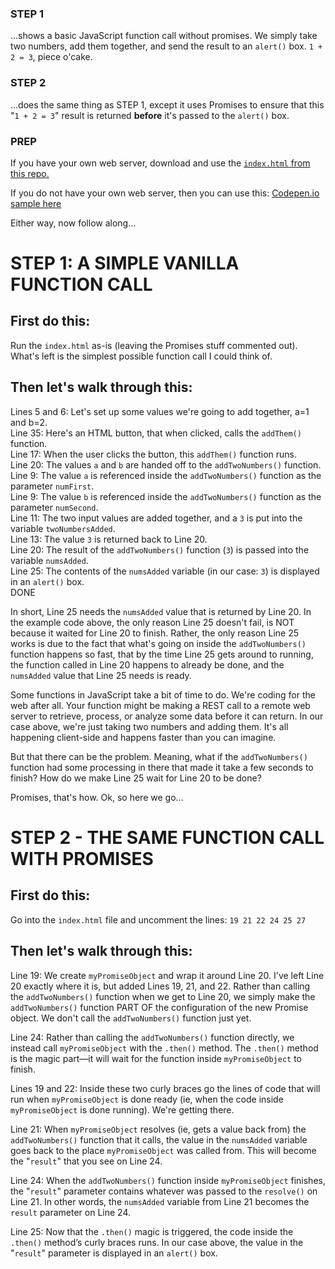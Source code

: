 ### STEP 1 
...shows a basic JavaScript function call without promises. We simply take two numbers, add them together, and send the result to an `alert()` box.  `1 + 2 = 3`, piece o'cake.

### STEP 2 
...does the same thing as STEP 1, except it uses Promises to ensure that this "`1 + 2 = 3`" result is returned <strong>before</strong> it's passed to the `alert()` box.

### PREP 

If you have your own web server, download and use the <a href="https://github.com/JimBarry/promises-how-to/blob/master/index.html"> `index.html` from this repo.</a><p> 
If you do not have your own web server, then you can use this: <a href="https://codepen.io/JimBarry/pen/jJgNBd"> Codepen.io sample here</a><p>
Either way, now follow along...

# STEP 1: A SIMPLE VANILLA FUNCTION CALL

## First do this:

Run the `index.html` as-is (leaving the Promises stuff commented out). What's left is the simplest possible function call I could think of. 

## Then let's walk through this:
 
Lines 5 and 6: Let's set up some values we're going to add together, a=1 and b=2.<br>
Line 35: Here's an HTML button, that when clicked, calls the `addThem()` function.<br>
Line 17: When the user clicks the button, this `addThem()` function runs.<br>
Line 20: The values `a` and `b` are handed off to the `addTwoNumbers()` function.<br>
Line 9: The value `a` is referenced inside the `addTwoNumbers()` function as the parameter `numFirst`.<br>
Line 9: The value `b` is referenced inside the `addTwoNumbers()` function as the parameter `numSecond`.<br>
Line 11: The two input values are added together, and a `3` is put into the variable `twoNumbersAdded`.<br>
Line 13: The value `3` is returned back to Line 20.<br>
Line 20: The result of the `addTwoNumbers()` function (`3`) is passed into the variable `numsAdded`.<br>
Line 25: The contents of the `numsAdded` variable (in our case: `3`) is displayed in an `alert()` box.<br>
DONE<br>
 
In short, Line 25 needs the `numsAdded` value that is returned by Line 20. In the example code above, the only reason Line 25 doesn't fail, is NOT because it waited for Line 20 to finish. Rather, the only reason Line 25 works is due to the fact that what's going on inside the `addTwoNumbers()` function happens so fast, that by the time Line 25 gets around to running, the function called in Line 20 happens to already be done, and the `numsAdded` value that Line 25 needs is ready. 
 
Some functions in JavaScript take a bit of time to do. We're coding for the web after all. Your function might be making a REST call to a remote web server to retrieve, process, or analyze some data before it can return. In our case above, we're just taking two numbers and adding them. It's all happening client-side and happens faster than you can imagine.
 
But that there can be the problem. Meaning, what if the `addTwoNumbers()` function had some processing in there that made it take a few seconds to finish? How do we make Line 25 wait for Line 20 to be done?
 
Promises, that's how. Ok, so here we go...

 
# STEP 2 - THE SAME FUNCTION CALL WITH PROMISES
 
## First do this:

Go into the `index.html` file and uncomment the lines: `19 21 22 24 25 27` 
 
## Then let's walk through this:
 
Line 19: We create `myPromiseObject` and wrap it around Line 20. I've left Line 20 exactly where it is, but added Lines 19, 21, and 22. Rather than calling the `addTwoNumbers()` function when we get to Line 20, we simply make the `addTwoNumbers()` function PART OF the configuration of the new Promise object. We don't call the `addTwoNumbers()` function just yet.<br>
 
Line 24: Rather than calling the `addTwoNumbers()` function directly, we instead call `myPromiseObject` with the `.then()` method. The `.then()` method is the magic part—it will wait for the function inside `myPromiseObject` to finish.<br>
 
Lines 19 and 22: Inside these two curly braces go the lines of code that will run when `myPromiseObject` is done ready (ie, when the code inside `myPromiseObject` is done running). We're getting there.<br>
 
Line 21: When `myPromiseObject` resolves (ie, gets a value back from) the `addTwoNumbers()` function that it calls, the value in the `numsAdded` variable goes back to the place `myPromiseObject` was called from. This will become the "`result`" that you see on Line 24.<br>
 
Line 24: When the `addTwoNumbers()` function inside `myPromiseObject` finishes, the "`result`" parameter contains whatever was passed to the `resolve()` on Line 21.  In other words, the `numsAdded` variable from Line 21 becomes the `result` parameter on Line 24.<br>
 
Line 25: Now that the `.then()` magic is triggered, the code inside the `.then()` method’s curly braces runs. In our case above, the value in the "`result`" parameter is displayed in an `alert()` box. <br>
